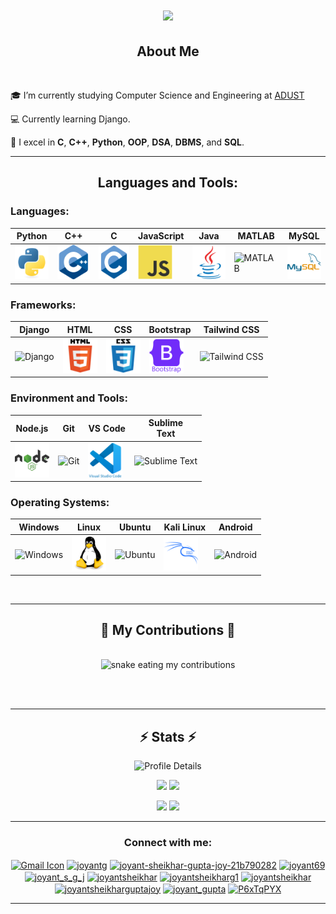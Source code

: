 <h1 align="center">
    <img src="https://readme-typing-svg.herokuapp.com/?font=Righteous&size=35&center=true&vCenter=true&width=500&height=70&duration=5000&pause=1500&lines=Welcome+to+Joyant's+World!+👋;+I'm+Joyant+Sheikhar+Gupta+Joy!;" />
</h1>
<div>
<h2 align="center">About Me</h2>
<br/>
    
🎓 I’m currently studying Computer Science and Engineering at [ADUST](https://www.adust.edu.bd/#/)

💻 Currently learning Django.

🚀 I excel in **C**, **C++**, **Python**, **OOP**, **DSA**, **DBMS**, and **SQL**.

 </div>
 

 <hr/>
<h2 align="center">Languages and Tools:</h2>
<div>
    
### Languages:
| Python | C++ | C | JavaScript | Java | MATLAB | MySQL |
|--------|-----|---|------------|------|--------|-------|
| <img src="https://github.com/devicons/devicon/blob/master/icons/python/python-original.svg" title="Python" alt="Python" width="55" height="55"/> | <img src="https://raw.githubusercontent.com/devicons/devicon/master/icons/cplusplus/cplusplus-original.svg" title="C++" alt="C++" width="55" height="55"/> | <img src="https://raw.githubusercontent.com/devicons/devicon/master/icons/c/c-original.svg" title="C" alt="C" width="55" height="55"/> | <img src="https://raw.githubusercontent.com/devicons/devicon/master/icons/javascript/javascript-original.svg" title="JavaScript" alt="JavaScript" width="55" height="55"/> | <img src="https://raw.githubusercontent.com/devicons/devicon/master/icons/java/java-original.svg" title="Java" alt="Java" width="55" height="55"/> | <img src="https://upload.wikimedia.org/wikipedia/commons/2/21/Matlab_Logo.png" title="MATLAB" alt="MATLAB" width="55" height="55"/> | <img src="https://raw.githubusercontent.com/devicons/devicon/master/icons/mysql/mysql-original-wordmark.svg" title="MySQL" alt="MySQL" width="55" height="55"/> |

### Frameworks:
| Django | HTML | CSS | Bootstrap | Tailwind CSS |
|--------|------|-----|-----------|--------------|
| <img src="https://cdn.worldvectorlogo.com/logos/django.svg" title="Django" alt="Django" width="55" height="55"/> | <img src="https://raw.githubusercontent.com/devicons/devicon/master/icons/html5/html5-original-wordmark.svg" title="HTML" alt="HTML" width="55" height="55"/> | <img src="https://raw.githubusercontent.com/devicons/devicon/master/icons/css3/css3-original-wordmark.svg" title="CSS" alt="CSS" width="55" height="55"/> | <img src="https://raw.githubusercontent.com/devicons/devicon/master/icons/bootstrap/bootstrap-plain-wordmark.svg" title="Bootstrap" alt="Bootstrap" width="55" height="55"/> | <img src="https://www.vectorlogo.zone/logos/tailwindcss/tailwindcss-icon.svg" title="Tailwind CSS" alt="Tailwind CSS" width="55" height="55"/>



### Environment and Tools:
| Node.js | Git | VS Code | Sublime <br/> Text |
|---------|-----|---------|--------------|
| <img src="https://raw.githubusercontent.com/devicons/devicon/master/icons/nodejs/nodejs-original-wordmark.svg" title="Node.js" alt="Node.js" width="55" height="55"/> | <img src="https://www.vectorlogo.zone/logos/git-scm/git-scm-icon.svg" title="Git" alt="Git" width="55" height="55"/> | <img src="https://raw.githubusercontent.com/devicons/devicon/master/icons/vscode/vscode-original-wordmark.svg" title="VS Code" alt="VS Code" width="55" height="55"/> | <img src="https://www.sublimehq.com/images/sublime_text.png" title="Sublime Text" alt="Sublime Text" width="55" height="55"/> |

### Operating Systems:
| Windows | Linux | Ubuntu | Kali Linux | Android |
|---------|-------|--------|------------|---------|
| <img src="https://upload.wikimedia.org/wikipedia/commons/thumb/5/5f/Windows_logo_-_2012.svg/132px-Windows_logo_-_2012.svg.png?20220903072431" title="Windows" alt="Windows" width="55" height="55"/> | <img src="https://raw.githubusercontent.com/devicons/devicon/master/icons/linux/linux-original.svg" title="Linux" alt="Linux" width="55" height="55"/> | <img src="https://upload.wikimedia.org/wikipedia/commons/a/ab/Logo-ubuntu_cof-orange-hex.svg" title="Ubuntu" alt="Ubuntu" width="55" height="55"/> | <img src="https://github.com/canaleal/devicon/blob/new-icon-kali-linux/icons/kalilinux/kalilinux-original-wordmark.svg" title="Kali Linux" alt="Kali Linux" width="55" height="55"/> | <img src="https://www.vectorlogo.zone/logos/android/android-icon.svg" title="Android" alt="Android" width="55" height="55"/> |


<div/>

</div>
<br/>
<hr/>

<div align="center">
  <h2>🐍 My Contributions 🐍</h2>
  <br>
  <img alt="snake eating my contributions" src="https://raw.githubusercontent.com/joyantgupta/joyantgupta/output/github-contribution-grid-snake.svg" />
  
  <br/><br/>
</div>
<hr/>

<h2 align="center">⚡ Stats ⚡</h2>

<div align=center>
    
![Profile Details](https://github-profile-summary-cards.vercel.app/api/cards/profile-details?username=joyantgupta&theme=github_dark)

![](https://github-profile-summary-cards.vercel.app/api/cards/repos-per-language?username=joyantgupta&theme=github_dark) ![](https://github-profile-summary-cards.vercel.app/api/cards/most-commit-language?username=joyantgupta&theme=github_dark)

![](https://github-profile-summary-cards.vercel.app/api/cards/stats?username=joyantgupta&theme=github_dark) ![](https://github-profile-summary-cards.vercel.app/api/cards/productive-time?username=joyantgupta&theme=github_dark)

</div>
<hr/>
<div align="center"> 
  <h3 align="center">Connect with me:</h3>
<p align="center">
<a href="mailto:joyantsheikharguptajoy@gmail.com">
  <img align="center" src="https://img.icons8.com/?size=100&id=qyRpAggnV0zH&format=png&color=000000" alt="Gmail Icon" height="40" width="40" /></a>
<a href="https://twitter.com/joyantg" target="blank"><img align="center" src="https://raw.githubusercontent.com/rahuldkjain/github-profile-readme-generator/master/src/images/icons/Social/twitter.svg" alt="joyantg" height="30" width="40" /></a>
<a href="https://linkedin.com/in/joyant-sheikhar-gupta-joy-21b790282" target="blank"><img align="center" src="https://raw.githubusercontent.com/rahuldkjain/github-profile-readme-generator/master/src/images/icons/Social/linked-in-alt.svg" alt="joyant-sheikhar-gupta-joy-21b790282" height="30" width="40" /></a>
<a href="https://fb.com/joyant69" target="blank"><img align="center" src="https://raw.githubusercontent.com/rahuldkjain/github-profile-readme-generator/master/src/images/icons/Social/facebook.svg" alt="joyant69" height="30" width="40" /></a>
<a href="https://instagram.com/joyant_s_g_j" target="blank"><img align="center" src="https://raw.githubusercontent.com/rahuldkjain/github-profile-readme-generator/master/src/images/icons/Social/instagram.svg" alt="joyant_s_g_j" height="30" width="40" /></a>
<a href="https://www.codechef.com/users/joyantsheikhar" target="blank"><img align="center" src="https://cdn.jsdelivr.net/npm/simple-icons@3.1.0/icons/codechef.svg" alt="joyantsheikhar" height="30" width="40" /></a>
<a href="https://www.hackerrank.com/joyantsheikharg1" target="blank"><img align="center" src="https://raw.githubusercontent.com/rahuldkjain/github-profile-readme-generator/master/src/images/icons/Social/hackerrank.svg" alt="joyantsheikharg1" height="30" width="40" /></a>
<a href="https://codeforces.com/profile/joyantsheikhar" target="blank"><img align="center" src="https://raw.githubusercontent.com/rahuldkjain/github-profile-readme-generator/master/src/images/icons/Social/codeforces.svg" alt="joyantsheikhar" height="30" width="40" /></a>
<a href="https://www.leetcode.com/joyantsheikharguptajoy" target="blank"><img align="center" src="https://raw.githubusercontent.com/rahuldkjain/github-profile-readme-generator/master/src/images/icons/Social/leet-code.svg" alt="joyantsheikharguptajoy" height="30" width="40" /></a>
<a href="https://auth.geeksforgeeks.org/user/joyant_gupta" target="blank"><img align="center" src="https://raw.githubusercontent.com/rahuldkjain/github-profile-readme-generator/master/src/images/icons/Social/geeks-for-geeks.svg" alt="joyant_gupta" height="30" width="40" /></a>
<a href="https://discord.gg/P6xTqPYX" target="blank"><img align="center" src="https://raw.githubusercontent.com/rahuldkjain/github-profile-readme-generator/master/src/images/icons/Social/discord.svg" alt="P6xTqPYX" height="30" width="40" /></a>
</p>

</div>
<hr/>
